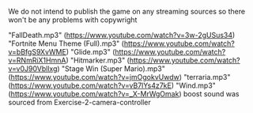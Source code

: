 We do not intend to publish the game on any streaming sources so there won't be any problems with copywright

"FallDeath.mp3" (https://www.youtube.com/watch?v=3w-2gUSus34)
"Fortnite Menu Theme (Full).mp3" (https://www.youtube.com/watch?v=bBfgS9XvWME)
"Glide.mp3" (https://www.youtube.com/watch?v=RNmRiX1HmnA)
"Hitmarker.mp3" (https://www.youtube.com/watch?v=v0J90Vbllxg)
"Stage Win (Super Mario).mp3" (https://www.youtube.com/watch?v=jmOgokvUwdw)
"terraria.mp3" (https://www.youtube.com/watch?v=vB7lYs4z7kE)
"Wind.mp3" (https://www.youtube.com/watch?v=_X-MrWgOmak)
boost sound was sourced from Exercise-2-camera-controller